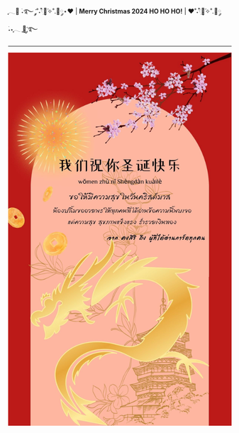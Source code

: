 ִֶָ𓂃🐇 ࣪˖࿐ ִֶָ་༘˚˖𓍢ִ໋🌷͙֒✧˚.🎀༘⋆❤︎ | **Merry Christmas 2024 HO HO HO!** | ❤︎˚˖𓍢ִ໋🌷͙֒✧˚.🎀༘ ࣪˖⋆ִֶָ𓂃 ִֶָ🐇་༘࿐

---

![ecard](githubpic/xmascard.png)
